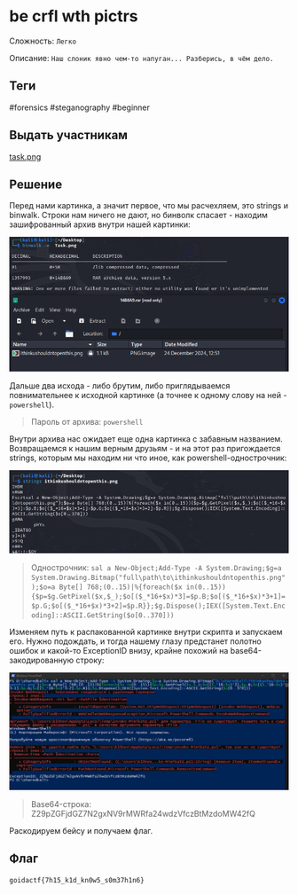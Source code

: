 # be crfl wth pictrs
Сложность: `Легко`

Описание: 
`Наш слоник явно чем-то напуган... Разберись, в чём дело.`

## Теги
#forensics #steganography #beginner
## Выдать участникам
[task.png](https://github.com/k10nex/goidactf2024-tasks/blob/main/Forensics/be%20crfl%20wth%20pictrs/Task.png)
## Решение
Перед нами картинка, а значит первое, что мы расчехляем, это strings и binwalk.
Строки нам ничего не дают, но бинволк спасает - находим зашифрованный архив внутри нашей картинки:

![Архив внутри картинки](https://github.com/k10nex/goidactf2024-tasks/blob/main/Forensics/be%20crfl%20wth%20pictrs/pics-for-writeup/pic1.png)

Дальше два исхода - либо брутим, либо приглядываемся повнимательнее к исходной картинке (а точнее к одному слову на ней - `powershell`).

> Пароль от архива: `powershell`

Внутри архива нас ожидает еще одна картинка с забавным названием. Возвращаемся к нашим верным друзьям - и на этот раз пригождается strings, которым мы находим ни что иное, как powershell-однострочник:

![Однострочник](https://github.com/k10nex/goidactf2024-tasks/blob/main/Forensics/be%20crfl%20wth%20pictrs/pics-for-writeup/pic2.png)


> Однострочник: `sal a New-Object;Add-Type -A System.Drawing;$g=a
> System.Drawing.Bitmap("full\path\to\ithinkushouldntopenthis.png");$o=a
> Byte[] 768;(0..15)|%{foreach($x
> in(0..15)){$p=$g.GetPixel($x,$_);$o[($_*16+$x)*3]=$p.B;$o[($_*16+$x)*3+1]=$p.G;$o[($_*16+$x)*3+2]=$p.R}};$g.Dispose();IEX([System.Text.Encoding]::ASCII.GetString($o[0..370]))`

Изменяем путь к распакованной картинке внутри скрипта и запускаем его. Нужно подождать, и тогда нашему глазу предстанет полотно ошибок и какой-то ExceptionID внизу, крайне похожий на base64-закодированную строку:

![Вывод скрипта](https://github.com/k10nex/goidactf2024-tasks/blob/main/Forensics/be%20crfl%20wth%20pictrs/pics-for-writeup/pic3.png)


> Base64-строка: Z29pZGFjdGZ7N2gxNV9rMWRfa24wdzVfczBtMzdoMW42fQ

Раскодируем бейсу и получаем флаг.
## Флаг
    goidactf{7h15_k1d_kn0w5_s0m37h1n6}
